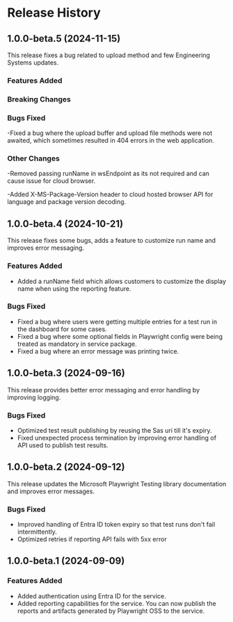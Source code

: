 # Release History

## 1.0.0-beta.5 (2024-11-15)

This release fixes a bug related to upload method and few Engineering Systems updates.

### Features Added

### Breaking Changes

### Bugs Fixed

-Fixed a bug where the upload buffer and upload file methods were not awaited, which sometimes resulted in 404 errors in the web application.

### Other Changes

-Removed passing runName in wsEndpoint as its not required and can cause issue for cloud browser.

-Added X-MS-Package-Version header to cloud hosted browser API for language and package version decoding.

## 1.0.0-beta.4 (2024-10-21)

This release fixes some bugs, adds a feature to customize run name and improves error messaging.

### Features Added

- Added a runName field which allows customers to customize the display name when using the reporting feature.

### Bugs Fixed

- Fixed a bug where users were getting multiple entries for a test run in the dashboard for some cases.
- Fixed a bug where some optional fields in Playwright config were being treated as mandatory in service package.
- Fixed a bug where an error message was printing twice.

## 1.0.0-beta.3 (2024-09-16)

This release provides better error messaging and error handling by improving logging.

### Bugs Fixed

- Optimized test result publishing by reusing the Sas uri till it's expiry.
- Fixed unexpected process termination by improving error handling of API used to publish test results.

## 1.0.0-beta.2 (2024-09-12)

This release updates the Microsoft Playwright Testing library documentation and improves error messages.

### Bugs Fixed

- Improved handling of Entra ID token expiry so that test runs don't fail intermittently.
- Optimized retries if reporting API fails with 5xx error

## 1.0.0-beta.1 (2024-09-09)

### Features Added

- Added authentication using Entra ID for the service.
- Added reporting capabilities for the service. You can now publish the reports and artifacts generated by Playwright OSS to the service.
